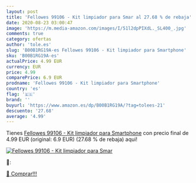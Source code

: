 ```yaml
---
layout: post
title: 'Fellowes 99106 - Kit limpiador para Smar al 27.68 % de rebaja'
date: 2020-08-23 03:00:47
image: 'https://m.media-amazon.com/images/I/51l2dpPIXdL._SL400_.jpg'
comments: true
category: ofertas
author: 'tole.es'
slug: 'B00B1RG19A-es Fellowes 99106 - Kit limpiador para Smartphone'
sku: 'B00B1RG19A-es'
actualPrice: 4.99 EUR
currency: EUR
price: 4.99
comparePrice: 6.9 EUR
prodname: 'Fellowes 99106 - Kit limpiador para Smartphone'
country: 'es'
flag: '🇪🇸'
brand: ''
buyurl: 'https://www.amazon.es/dp/B00B1RG19A/?tag=tolees-21'
descuento: '27.68'
average: '4.99'
---
```


Tienes [Fellowes 99106 - Kit limpiador para Smartphone](https://www.amazon.es/dp/B00B1RG19A/?tag=tolees-21) con precio final de  4.99 EUR (original: 6.9 EUR) (27.68 %  de rebaja) aqui!

[![Fellowes 99106 - Kit limpiador para Smar](https://m.media-amazon.com/images/I/51l2dpPIXdL._SL400_.jpg)](https://www.amazon.es/dp/B00B1RG19A/?tag=tolees-21)

🔎:


[🛒 Comprar!!!](https://www.amazon.es/dp/B00B1RG19A/?tag=tolees-21)
